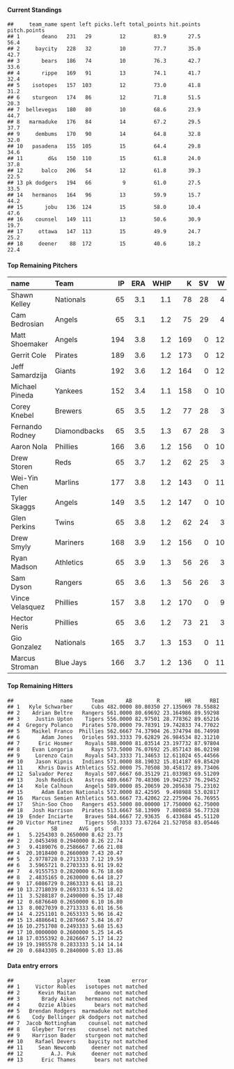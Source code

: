#### Current Standings

    ##     team_name spent left picks.left total_points hit.points pitch.points
    ## 1       deano   231   29         12         83.9       27.5         56.4
    ## 2     baycity   228   32         10         77.7       35.0         42.7
    ## 3       bears   186   74         10         76.3       42.7         33.6
    ## 4       rippe   169   91         13         74.1       41.7         32.4
    ## 5    isotopes   157  103         12         73.0       41.8         31.2
    ## 6    sturgeon   174   86         12         71.8       51.5         20.3
    ## 7  bellevegas   180   80         10         68.6       23.9         44.7
    ## 8   marmaduke   176   84         14         67.2       29.5         37.7
    ## 9     dembums   170   90         14         64.8       32.8         32.0
    ## 10   pasadena   155  105         15         64.4       29.8         34.6
    ## 11        d&s   150  110         15         61.8       24.0         37.8
    ## 12      balco   206   54         12         61.8       39.3         22.5
    ## 13 pk dodgers   194   66          9         61.0       27.5         33.5
    ## 14   hermanos   164   96         13         59.9       15.7         44.2
    ## 15       jobu   136  124         15         58.0       10.4         47.6
    ## 16    counsel   149  111         13         50.6       30.9         19.7
    ## 17     ottawa   147  113         15         49.9       24.7         25.2
    ## 18     deener    88  172         15         40.6       18.2         22.4

#### Top Remaining Pitchers

<table>
<thead>
<tr class="header">
<th align="left">name</th>
<th align="left">Team</th>
<th align="right">IP</th>
<th align="right">ERA</th>
<th align="right">WHIP</th>
<th align="right">K</th>
<th align="right">SV</th>
<th align="right">W</th>
<th align="right">pts</th>
<th align="right">dlr</th>
</tr>
</thead>
<tbody>
<tr class="odd">
<td align="left">Shawn Kelley</td>
<td align="left">Nationals</td>
<td align="right">65</td>
<td align="right">3.1</td>
<td align="right">1.1</td>
<td align="right">78</td>
<td align="right">28</td>
<td align="right">4</td>
<td align="right">4.7</td>
<td align="right">12.8</td>
</tr>
<tr class="even">
<td align="left">Cam Bedrosian</td>
<td align="left">Angels</td>
<td align="right">65</td>
<td align="right">3.1</td>
<td align="right">1.2</td>
<td align="right">75</td>
<td align="right">29</td>
<td align="right">4</td>
<td align="right">4.4</td>
<td align="right">12.2</td>
</tr>
<tr class="odd">
<td align="left">Matt Shoemaker</td>
<td align="left">Angels</td>
<td align="right">194</td>
<td align="right">3.8</td>
<td align="right">1.2</td>
<td align="right">169</td>
<td align="right">0</td>
<td align="right">12</td>
<td align="right">4.1</td>
<td align="right">11.4</td>
</tr>
<tr class="even">
<td align="left">Gerrit Cole</td>
<td align="left">Pirates</td>
<td align="right">189</td>
<td align="right">3.6</td>
<td align="right">1.2</td>
<td align="right">173</td>
<td align="right">0</td>
<td align="right">12</td>
<td align="right">4.0</td>
<td align="right">11.0</td>
</tr>
<tr class="odd">
<td align="left">Jeff Samardzija</td>
<td align="left">Giants</td>
<td align="right">192</td>
<td align="right">3.6</td>
<td align="right">1.2</td>
<td align="right">164</td>
<td align="right">0</td>
<td align="right">12</td>
<td align="right">3.9</td>
<td align="right">10.7</td>
</tr>
<tr class="even">
<td align="left">Michael Pineda</td>
<td align="left">Yankees</td>
<td align="right">152</td>
<td align="right">3.4</td>
<td align="right">1.1</td>
<td align="right">158</td>
<td align="right">0</td>
<td align="right">10</td>
<td align="right">3.8</td>
<td align="right">10.6</td>
</tr>
<tr class="odd">
<td align="left">Corey Knebel</td>
<td align="left">Brewers</td>
<td align="right">65</td>
<td align="right">3.5</td>
<td align="right">1.2</td>
<td align="right">77</td>
<td align="right">28</td>
<td align="right">3</td>
<td align="right">3.7</td>
<td align="right">10.2</td>
</tr>
<tr class="even">
<td align="left">Fernando Rodney</td>
<td align="left">Diamondbacks</td>
<td align="right">65</td>
<td align="right">3.5</td>
<td align="right">1.3</td>
<td align="right">67</td>
<td align="right">28</td>
<td align="right">3</td>
<td align="right">3.2</td>
<td align="right">8.9</td>
</tr>
<tr class="odd">
<td align="left">Aaron Nola</td>
<td align="left">Phillies</td>
<td align="right">166</td>
<td align="right">3.6</td>
<td align="right">1.2</td>
<td align="right">156</td>
<td align="right">0</td>
<td align="right">10</td>
<td align="right">3.1</td>
<td align="right">8.6</td>
</tr>
<tr class="even">
<td align="left">Drew Storen</td>
<td align="left">Reds</td>
<td align="right">65</td>
<td align="right">3.7</td>
<td align="right">1.2</td>
<td align="right">62</td>
<td align="right">25</td>
<td align="right">3</td>
<td align="right">2.9</td>
<td align="right">8.0</td>
</tr>
<tr class="odd">
<td align="left">Wei-Yin Chen</td>
<td align="left">Marlins</td>
<td align="right">177</td>
<td align="right">3.8</td>
<td align="right">1.2</td>
<td align="right">143</td>
<td align="right">0</td>
<td align="right">11</td>
<td align="right">2.9</td>
<td align="right">8.0</td>
</tr>
<tr class="even">
<td align="left">Tyler Skaggs</td>
<td align="left">Angels</td>
<td align="right">149</td>
<td align="right">3.5</td>
<td align="right">1.2</td>
<td align="right">147</td>
<td align="right">0</td>
<td align="right">10</td>
<td align="right">2.7</td>
<td align="right">7.5</td>
</tr>
<tr class="odd">
<td align="left">Glen Perkins</td>
<td align="left">Twins</td>
<td align="right">65</td>
<td align="right">3.8</td>
<td align="right">1.2</td>
<td align="right">62</td>
<td align="right">24</td>
<td align="right">3</td>
<td align="right">2.7</td>
<td align="right">7.4</td>
</tr>
<tr class="even">
<td align="left">Drew Smyly</td>
<td align="left">Mariners</td>
<td align="right">168</td>
<td align="right">3.9</td>
<td align="right">1.2</td>
<td align="right">156</td>
<td align="right">0</td>
<td align="right">10</td>
<td align="right">2.7</td>
<td align="right">7.4</td>
</tr>
<tr class="odd">
<td align="left">Ryan Madson</td>
<td align="left">Athletics</td>
<td align="right">65</td>
<td align="right">3.9</td>
<td align="right">1.3</td>
<td align="right">56</td>
<td align="right">26</td>
<td align="right">3</td>
<td align="right">2.6</td>
<td align="right">7.2</td>
</tr>
<tr class="even">
<td align="left">Sam Dyson</td>
<td align="left">Rangers</td>
<td align="right">65</td>
<td align="right">3.6</td>
<td align="right">1.3</td>
<td align="right">56</td>
<td align="right">26</td>
<td align="right">3</td>
<td align="right">2.6</td>
<td align="right">7.1</td>
</tr>
<tr class="odd">
<td align="left">Vince Velasquez</td>
<td align="left">Phillies</td>
<td align="right">157</td>
<td align="right">3.8</td>
<td align="right">1.2</td>
<td align="right">170</td>
<td align="right">0</td>
<td align="right">9</td>
<td align="right">2.6</td>
<td align="right">7.1</td>
</tr>
<tr class="even">
<td align="left">Hector Neris</td>
<td align="left">Phillies</td>
<td align="right">65</td>
<td align="right">3.6</td>
<td align="right">1.2</td>
<td align="right">73</td>
<td align="right">21</td>
<td align="right">3</td>
<td align="right">2.5</td>
<td align="right">6.8</td>
</tr>
<tr class="odd">
<td align="left">Gio Gonzalez</td>
<td align="left">Nationals</td>
<td align="right">165</td>
<td align="right">3.7</td>
<td align="right">1.3</td>
<td align="right">153</td>
<td align="right">0</td>
<td align="right">11</td>
<td align="right">2.4</td>
<td align="right">6.5</td>
</tr>
<tr class="even">
<td align="left">Marcus Stroman</td>
<td align="left">Blue Jays</td>
<td align="right">166</td>
<td align="right">3.7</td>
<td align="right">1.2</td>
<td align="right">136</td>
<td align="right">0</td>
<td align="right">11</td>
<td align="right">2.3</td>
<td align="right">6.3</td>
</tr>
</tbody>
</table>

#### Top Remaining Hitters

    ##               name      Team       AB        R        HR      RBI
    ## 1   Kyle Schwarber      Cubs 482.0000 80.80350 27.135069 78.55882
    ## 2    Adrian Beltre   Rangers 561.0000 80.69692 23.164986 89.59298
    ## 3     Justin Upton    Tigers 556.0000 82.97501 28.778362 89.65216
    ## 4  Gregory Polanco   Pirates 570.0000 79.78391 19.742833 74.77022
    ## 5    Maikel Franco  Phillies 562.6667 74.37904 26.374794 86.74998
    ## 6       Adam Jones   Orioles 593.3333 79.62829 26.984534 82.31210
    ## 7      Eric Hosmer    Royals 588.0000 81.03514 23.197732 87.97804
    ## 8    Evan Longoria      Rays 573.5000 76.07692 25.857143 86.02198
    ## 9     Lorenzo Cain    Royals 543.3333 71.34653 12.611024 65.44566
    ## 10    Jason Kipnis   Indians 571.0000 88.19032 15.814187 69.85420
    ## 11     Khris Davis Athletics 552.0000 75.70508 30.458172 89.73406
    ## 12  Salvador Perez    Royals 507.6667 60.35129 21.033983 69.51209
    ## 13    Josh Reddick    Astros 489.6667 70.48306 19.942257 76.29452
    ## 14    Kole Calhoun    Angels 589.0000 85.20659 20.205638 75.23102
    ## 15      Adam Eaton Nationals 572.0000 82.42595  9.498988 53.02817
    ## 16   Marcus Semien Athletics 563.6667 73.42062 22.275904 76.76955
    ## 17   Shin-Soo Choo   Rangers 453.5000 80.00000 17.750000 62.75000
    ## 18   Josh Harrison   Pirates 513.6667 58.13909  7.800858 56.77328
    ## 19  Ender Inciarte    Braves 584.6667 72.93635  6.433684 45.51120
    ## 20 Victor Martinez    Tigers 550.3333 73.67264 21.527058 83.05446
    ##            SB       AVG  pts   dlr
    ## 1   5.2254303 0.2650000 8.62 23.73
    ## 2   2.0453498 0.2940000 8.26 22.74
    ## 3   9.4189076 0.2586667 7.66 21.08
    ## 4  20.1018400 0.2660000 7.43 20.47
    ## 5   2.9778728 0.2713333 7.12 19.59
    ## 6   3.5965721 0.2703333 6.91 19.02
    ## 7   4.9155753 0.2820000 6.76 18.60
    ## 8   2.4835165 0.2630000 6.64 18.27
    ## 9  17.6086729 0.2863333 6.61 18.21
    ## 10 13.2718039 0.2693333 6.54 18.02
    ## 11  3.5288187 0.2490000 6.35 17.48
    ## 12  0.6876640 0.2650000 6.10 16.80
    ## 13  8.0027039 0.2713333 6.01 16.56
    ## 14  4.2251101 0.2653333 5.96 16.42
    ## 15 13.4886641 0.2876667 5.84 16.07
    ## 16 10.2751708 0.2493333 5.68 15.63
    ## 17 10.0000000 0.2600000 5.25 14.45
    ## 18 17.0355392 0.2826667 5.17 14.22
    ## 19 19.1985578 0.2833333 5.14 14.14
    ## 20  0.6843305 0.2840000 5.03 13.86

#### Data entry errors

    ##              player       team       error
    ## 1     Victor Robles   isotopes not matched
    ## 2      Kevin Maitan      deano not matched
    ## 3       Brady Aiken   hermanos not matched
    ## 4      Ozzie Albies      bears not matched
    ## 5   Brendan Rodgers  marmaduke not matched
    ## 6    Cody Bellinger pk dodgers not matched
    ## 7  Jacob Nottingham    counsel not matched
    ## 8    Gleyber Torres    counsel not matched
    ## 9    Harrison Bader   sturgeon not matched
    ## 10    Rafael Devers    baycity not matched
    ## 11     Sean Newcomb     deener not matched
    ## 12         A.J. Puk     deener not matched
    ## 13      Eric Thames      bears not matched
